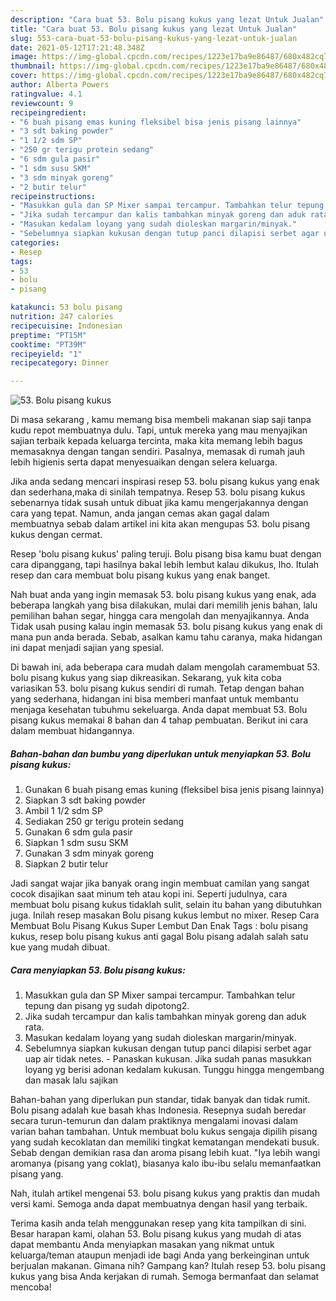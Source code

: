 ```yaml
---
description: "Cara buat 53. Bolu pisang kukus yang lezat Untuk Jualan"
title: "Cara buat 53. Bolu pisang kukus yang lezat Untuk Jualan"
slug: 553-cara-buat-53-bolu-pisang-kukus-yang-lezat-untuk-jualan
date: 2021-05-12T17:21:48.348Z
image: https://img-global.cpcdn.com/recipes/1223e17ba9e86487/680x482cq70/53-bolu-pisang-kukus-foto-resep-utama.jpg
thumbnail: https://img-global.cpcdn.com/recipes/1223e17ba9e86487/680x482cq70/53-bolu-pisang-kukus-foto-resep-utama.jpg
cover: https://img-global.cpcdn.com/recipes/1223e17ba9e86487/680x482cq70/53-bolu-pisang-kukus-foto-resep-utama.jpg
author: Alberta Powers
ratingvalue: 4.1
reviewcount: 9
recipeingredient:
- "6 buah pisang emas kuning fleksibel bisa jenis pisang lainnya"
- "3 sdt baking powder"
- "1 1/2 sdm SP"
- "250 gr terigu protein sedang"
- "6 sdm gula pasir"
- "1 sdm susu SKM"
- "3 sdm minyak goreng"
- "2 butir telur"
recipeinstructions:
- "Masukkan gula dan SP Mixer sampai tercampur. Tambahkan telur tepung dan pisang yg sudah dipotong2."
- "Jika sudah tercampur dan kalis tambahkan minyak goreng dan aduk rata."
- "Masukan kedalam loyang yang sudah dioleskan margarin/minyak."
- "Sebelumnya siapkan kukusan dengan tutup panci dilapisi serbet agar uap air tidak netes.  Panaskan kukusan. Jika sudah panas masukkan loyang yg berisi adonan kedalam kukusan. Tunggu hingga mengembang dan masak lalu sajikan"
categories:
- Resep
tags:
- 53
- bolu
- pisang

katakunci: 53 bolu pisang 
nutrition: 247 calories
recipecuisine: Indonesian
preptime: "PT15M"
cooktime: "PT39M"
recipeyield: "1"
recipecategory: Dinner

---
```



![53. Bolu pisang kukus](https://img-global.cpcdn.com/recipes/1223e17ba9e86487/680x482cq70/53-bolu-pisang-kukus-foto-resep-utama.jpg)

Di masa  sekarang , kamu memang bisa membeli makanan siap saji tanpa kudu repot membuatnya dulu. Tapi, untuk mereka yang mau menyajikan sajian terbaik kepada keluarga tercinta, maka kita memang lebih bagus memasaknya dengan tangan sendiri. Pasalnya, memasak di rumah jauh lebih higienis serta dapat menyesuaikan dengan selera keluarga.

Jika anda sedang mencari inspirasi resep 53. bolu pisang kukus yang enak dan sederhana,maka di sinilah tempatnya. Resep 53. bolu pisang kukus  sebenarnya tidak susah untuk dibuat jika kamu mengerjakannya dengan cara yang tepat. Namun, anda jangan cemas akan gagal dalam membuatnya 
sebab dalam artikel ini kita akan mengupas 53. bolu pisang kukus dengan cermat.  

Resep &#39;bolu pisang kukus&#39; paling teruji. Bolu pisang bisa kamu buat dengan cara dipanggang, tapi hasilnya bakal lebih lembut kalau dikukus, lho. Itulah resep dan cara membuat bolu pisang kukus yang enak banget.

Nah buat anda yang ingin memasak 53. bolu pisang kukus yang enak, ada beberapa langkah yang bisa dilakukan, mulai dari memilih jenis bahan, lalu pemilihan bahan segar, hingga cara mengolah dan menyajikannya. Anda Tidak usah pusing kalau ingin memasak 53. bolu pisang kukus yang enak di mana pun anda berada. Sebab, asalkan kamu  tahu caranya, maka hidangan ini dapat menjadi sajian yang spesial.

Di bawah ini, ada beberapa cara mudah dalam mengolah caramembuat 53. bolu pisang kukus yang siap dikreasikan. Sekarang, yuk kita coba variasikan 53. bolu pisang kukus sendiri di rumah. Tetap dengan bahan yang sederhana, hidangan ini bisa memberi manfaat untuk membantu menjaga kesehatan tubuhmu sekeluarga. Anda dapat membuat 53. Bolu pisang kukus memakai 8 bahan dan 4 tahap pembuatan. Berikut ini cara dalam membuat hidangannya.

<!--inarticleads1-->

##### Bahan-bahan dan bumbu yang diperlukan untuk menyiapkan 53. Bolu pisang kukus:

1. Gunakan 6 buah pisang emas kuning (fleksibel bisa jenis pisang lainnya)
1. Siapkan 3 sdt baking powder
1. Ambil 1 1/2 sdm SP
1. Sediakan 250 gr terigu protein sedang
1. Gunakan 6 sdm gula pasir
1. Siapkan 1 sdm susu SKM
1. Gunakan 3 sdm minyak goreng
1. Siapkan 2 butir telur


Jadi sangat wajar jika banyak orang ingin membuat camilan yang sangat cocok disajikan saat minum teh atau kopi ini. Seperti judulnya, cara membuat bolu pisang kukus tidaklah sulit, selain itu bahan yang dibutuhkan juga. Inilah resep masakan Bolu pisang kukus lembut no mixer. Resep Cara Membuat Bolu Pisang Kukus Super Lembut Dan Enak Tags : bolu pisang kukus, resep bolu pisang kukus anti gagal Bolu pisang adalah salah satu kue yang mudah dibuat. 

<!--inarticleads2-->

##### Cara menyiapkan 53. Bolu pisang kukus:

1. Masukkan gula dan SP Mixer sampai tercampur. Tambahkan telur tepung dan pisang yg sudah dipotong2.
1. Jika sudah tercampur dan kalis tambahkan minyak goreng dan aduk rata.
1. Masukan kedalam loyang yang sudah dioleskan margarin/minyak.
1. Sebelumnya siapkan kukusan dengan tutup panci dilapisi serbet agar uap air tidak netes.  - Panaskan kukusan. Jika sudah panas masukkan loyang yg berisi adonan kedalam kukusan. Tunggu hingga mengembang dan masak lalu sajikan


Bahan-bahan yang diperlukan pun standar, tidak banyak dan tidak rumit. Bolu pisang adalah kue basah khas Indonesia. Resepnya sudah beredar secara turun-temurun dan dalam praktiknya mengalami inovasi dalam varian bahan tambahan. Untuk membuat bolu kukus sengaja dipilih pisang yang sudah kecoklatan dan memiliki tingkat kematangan mendekati busuk. Sebab dengan demikian rasa dan aroma pisang lebih kuat. &#34;Iya lebih wangi aromanya (pisang yang coklat), biasanya kalo ibu-ibu selalu memanfaatkan pisang yang. 

Nah, itulah artikel mengenai  53. bolu pisang kukus  yang praktis dan mudah versi kami. Semoga anda dapat membuatnya dengan hasil yang terbaik. 

Terima kasih anda telah menggunakan resep yang kita tampilkan di sini. Besar harapan kami, olahan  53. Bolu pisang kukus yang mudah di atas dapat membantu Anda menyiapkan masakan yang nikmat untuk keluarga/teman ataupun menjadi ide bagi Anda yang berkeinginan untuk berjualan makanan. Gimana nih? Gampang kan? Itulah resep 53. bolu pisang kukus yang bisa Anda kerjakan di rumah. Semoga bermanfaat dan selamat mencoba!

